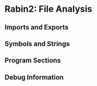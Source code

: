 # Rabin2: File Analysis

## Imports and Exports
## Symbols and Strings
## Program Sections
## Debug Information